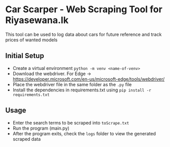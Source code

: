 # Car Scarper - Web Scraping Tool for Riyasewana.lk

This tool can be used to log data about cars for future reference and track prices of wanted models

## Initial Setup

- Create a virtual environment `python -m venv <name-of-venv>`
- Download the webdriver. For Edge -> <https://developer.microsoft.com/en-us/microsoft-edge/tools/webdriver/>
- Place the webdriver file in the same folder as the `.py` file
- Install the dependencies in requirements.txt using `pip install -r requirements.txt`

## Usage

- Enter the search terms to be scraped into `toScrape.txt`
- Run the program (main.py)
- After the program exits, check the `logs` folder to view the generated scraped data
